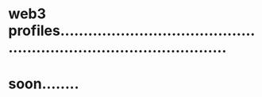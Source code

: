 # web3 profiles.........................................................................................
# soon........
